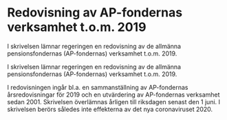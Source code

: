 # Redovisning av AP-fondernas verksamhet t.o.m. 2019

I skrivelsen lämnar regeringen en redovisning av de allmänna pensionsfondernas (AP-fondernas) verksamhet t.o.m. 2019.

I skrivelsen lämnar regeringen en redovisning av de allmänna pensionsfondernas (AP-fondernas) verksamhet t.o.m. 2019.

I redovisningen ingår bl.a. en sammanställning av AP-fondernas årsredovisningar för 2019 och en utvärdering av AP-fondernas verksamhet sedan 2001. Skrivelsen överlämnas årligen till riksdagen senast den 1 juni. I skrivelsen berörs således inte effekterna av det nya coronaviruset 2020.
